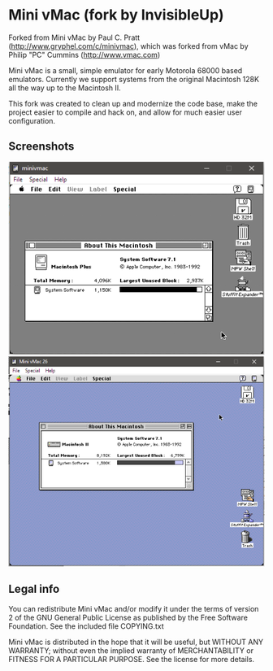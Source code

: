 # Mini vMac (fork by InvisibleUp)

Forked from Mini vMac by Paul C. Pratt (http://www.gryphel.com/c/minivmac), which was forked from vMac by Philip "PC" Cummins (http://www.vmac.com)

Mini vMac is a small, simple emulator for early Motorola 68000 based emulators. Currently we support systems from the original Macintosh 128K all the way up to the Macintosh II.

This fork was created to clean up and modernize the code base, make the project easier to compile and hack on, and allow for much easier user configuration.

## Screenshots

![System 7.1 running on an emulated Macintosh Plus](macplus.png)
![System 7.1 running on an emulated Macintosh II](macii.png)

## Legal info

You can redistribute Mini vMac and/or modify it under the terms
of version 2 of the GNU General Public License as published by
the Free Software Foundation.  See the included file COPYING.txt

Mini vMac is distributed in the hope that it will be useful,
but WITHOUT ANY WARRANTY; without even the implied warranty of
MERCHANTABILITY or FITNESS FOR A PARTICULAR PURPOSE.  See the
license for more details.
